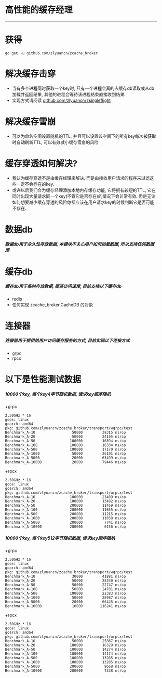 # 高性能的缓存经理

---

# 获得
`go get -u github.com/zlyuancn/zcache_broker`

# 解决缓存击穿

+ 当有多个进程同时获取一个key时, 只有一个进程会真的去缓存db读取或从db加载并返回结果, 其他的进程会等待该进程结束直接收到结果.
+ 实现方式请阅读 [github.com/zlyuancn/zsingleflight](https://github.com/zlyuancn/zsingleflight)

# 解决缓存雪崩

+ 可以为命名空间设置随机的TTL, 并且可以设置该空间下的所有key每次被获取时自动刷新TTL, 可以有效减小缓存雪崩的风险

# 缓存穿透如何解决?

+ 我认为缓存穿透不是由缓存经理来解决, 而是由接收用户请求的程序来过滤这些一定不会存在的key.
+ 或许以后我们会为缓存经理添加本地内存缓存功能, 它将拥有较短的TTL, 它在同时出现大量请求同一个key(不管它是否存在)的情况下会非常有效. 但是无论如何想要减少缓存穿透的风险你都应该在用户请求key的时候判断它是否可能不存在.

# 数据db
##### 数据db用于永久性存放数据, 本模块不关心用户如何加载数据, 所以支持任何数据库

# 缓存db
##### 缓存db用于临时存放数据, 提高访问速度, 目前支持以下缓存db
+ redis
+ 任何实现 zcache_broker.CacheDB 的对象

# 连接器
##### 连接器用于提供给用户访问缓存服务的方式, 目前实现以下连接方式
+ grpc
+ rpcx


# 以下是性能测试数据
##### 10000个key, 每个key4字节随机数据, 请求key顺序随机

+grpc
```
2.50GHz * 16
goos: linux
goarch: amd64
pkg: github.com/zlyuancn/zcache_broker/transport/wgrpc/test
Benchmark_A-10          	   50000	     38315 ns/op
Benchmark_A-20          	   50000	     24195 ns/op
Benchmark_A-50          	  100000	     16894 ns/op
Benchmark_A-100         	  100000	     16334 ns/op
Benchmark_A-500         	  100000	     17170 ns/op
Benchmark_A-1000        	   50000	     26191 ns/op
Benchmark_A-5000        	   20000	     63499 ns/op
Benchmark_A-10000       	   20000	     79446 ns/op
```

+rpcx
```
2.50GHz * 16
goos: linux
goarch: amd64
pkg: github.com/zlyuancn/zcache_broker/transport/wrpcx/test
Benchmark_A-10          	  100000	     23409 ns/op
Benchmark_A-20          	  100000	     13492 ns/op
Benchmark_A-50          	  200000	     11469 ns/op
Benchmark_A-100         	  200000	     11655 ns/op
Benchmark_A-500         	  200000	     11215 ns/op
Benchmark_A-1000        	  200000	     11038 ns/op
Benchmark_A-5000        	  200000	      7741 ns/op
Benchmark_A-10000       	  200000	      6156 ns/op
```

##### 10000个key, 每个key512字节随机数据, 请求key顺序随机

+grpc
```
2.50GHz * 16
goos: linux
goarch: amd64
pkg: github.com/zlyuancn/zcache_broker/transport/wgrpc/test
Benchmark_A-10          	   30000	     41881 ns/op
Benchmark_A-20          	   50000	     28340 ns/op
Benchmark_A-50          	   50000	     22747 ns/op
Benchmark_A-100         	   50000	     24701 ns/op
Benchmark_A-500         	  100000	     22383 ns/op
Benchmark_A-1000        	   50000	     28987 ns/op
Benchmark_A-5000        	   20000	     66445 ns/op
Benchmark_A-10000       	   10000	    116241 ns/op
```

+rpcx
```
2.50GHz * 16
goos: linux
goarch: amd64
pkg: github.com/zlyuancn/zcache_broker/transport/wrpcx/test
Benchmark_A-10          	   50000	     25867 ns/op
Benchmark_A-20          	  100000	     16329 ns/op
Benchmark_A-50          	  100000	     14274 ns/op
Benchmark_A-100         	  100000	     14174 ns/op
Benchmark_A-500         	  100000	     13985 ns/op
Benchmark_A-1000        	  100000	     13205 ns/op
Benchmark_A-5000        	  200000	      9668 ns/op
Benchmark_A-10000       	  200000	      7338 ns/op
```
